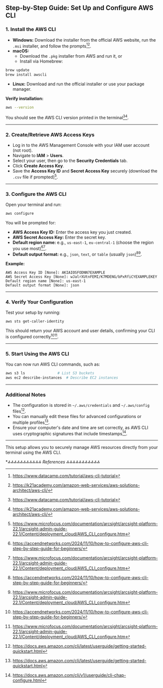 ## Step-by-Step Guide: Set Up and Configure AWS CLI

### **1. Install the AWS CLI**

- **Windows:** Download the installer from the official AWS website, run the `.msi` installer, and follow the prompts[^5][^6].
- **macOS:**
    - Download the `.pkg` installer from AWS and run it, or
    - Install via Homebrew:

```bash
brew update
brew install awscli
```

- **Linux:** Download and run the official installer or use your package manager.

**Verify installation:**

```bash
aws --version
```

You should see the AWS CLI version printed in the terminal[^5][^6].

---

### **2. Create/Retrieve AWS Access Keys**

- Log in to the AWS Management Console with your IAM user account (not root).
- Navigate to **IAM** > **Users**.
- Select your user, then go to the **Security Credentials** tab.
- Click **Create Access Key**.
- Save the **Access Key ID** and **Secret Access Key** securely (download the `.csv` file if prompted)[^7].

---

### **3. Configure the AWS CLI**

Open your terminal and run:

```bash
aws configure
```

You will be prompted for:

- **AWS Access Key ID:** Enter the access key you just created.
- **AWS Secret Access Key:** Enter the secret key.
- **Default region name:** e.g., `us-east-1`, `eu-central-1` (choose the region you use most)[^1][^7].
- **Default output format:** e.g., `json`, `text`, or `table` (usually `json`)[^1][^7].

**Example:**

```
AWS Access Key ID [None]: AKIAIOSFODNN7EXAMPLE
AWS Secret Access Key [None]: wJalrXUtnFEMI/K7MDENG/bPxRfiCYEXAMPLEKEY
Default region name [None]: us-east-1
Default output format [None]: json
```


---

### **4. Verify Your Configuration**

Test your setup by running:

```bash
aws sts get-caller-identity
```

This should return your AWS account and user details, confirming your CLI is configured correctly[^1][^7].

---

### **5. Start Using the AWS CLI**

You can now run AWS CLI commands, such as:

```bash
aws s3 ls               # List S3 buckets
aws ec2 describe-instances  # Describe EC2 instances
```


---

### **Additional Notes**

- The configuration is stored in `~/.aws/credentials` and `~/.aws/config` files[^3].
- You can manually edit these files for advanced configurations or multiple profiles[^3].
- Ensure your computer's date and time are set correctly, as AWS CLI uses cryptographic signatures that include timestamps[^2].

---

This setup allows you to securely manage AWS resources directly from your terminal using the AWS CLI.

**⁂⁂⁂⁂⁂⁂⁂⁂⁂⁂⁂ References *⁂⁂⁂⁂⁂⁂⁂⁂⁂⁂⁂**

[^1]: https://accendnetworks.com/2024/11/10/how-to-configure-aws-cli-step-by-step-guide-for-beginners/

[^2]: https://docs.aws.amazon.com/cli/v1/userguide/cli-chap-configure.html

[^3]: https://docs.aws.amazon.com/cli/latest/userguide/getting-started-quickstart.html

[^4]: https://docs.aws.amazon.com/cli/latest/userguide/cli-chap-getting-started.html

[^5]: https://www.datacamp.com/tutorial/aws-cli-tutorial

[^6]: https://k21academy.com/amazon-web-services/aws-solutions-architect/aws-cli/

[^7]: https://www.microfocus.com/documentation/arcsight/arcsight-platform-22.1/arcsight-admin-guide-22.1/Content/deployment_cloud/AWS_CLI_configure.htm

[^8]: https://awscli.amazonaws.com/v2/documentation/api/latest/reference/configure/index.html

[^9]: https://docs.aws.amazon.com/cli/v1/userguide/cli-chap-install.html

[^10]: https://www.youtube.com/watch?v=jCHOsMPbcV0


